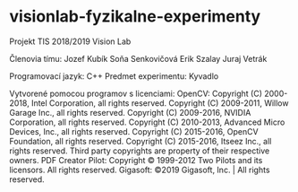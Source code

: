 # visionlab-fyzikalne-experimenty
Projekt TIS 2018/2019 Vision Lab

Členovia tímu:
Jozef Kubík
Soňa Senkovičová
Erik Szalay
Juraj Vetrák

Programovací jazyk: C++
Predmet experimentu: Kyvadlo

Vytvorené pomocou programov s licenciami:
OpenCV:
    Copyright (C) 2000-2018, Intel Corporation, all rights reserved.
    Copyright (C) 2009-2011, Willow Garage Inc., all rights reserved.
    Copyright (C) 2009-2016, NVIDIA Corporation, all rights reserved.
    Copyright (C) 2010-2013, Advanced Micro Devices, Inc., all rights reserved.
    Copyright (C) 2015-2016, OpenCV Foundation, all rights reserved.
    Copyright (C) 2015-2016, Itseez Inc., all rights reserved.
    Third party copyrights are property of their respective owners.
PDF Creator Pilot:
    Copyright © 1999-2012 Two Pilots and its licensors. All rights reserved.
Gigasoft:
    ©2019 Gigasoft, Inc. | All rights reserved.
